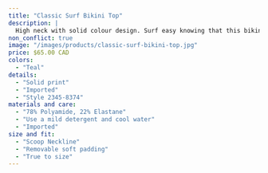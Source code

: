 ```yaml
---
title: "Classic Surf Bikini Top"
description: |
  High neck with solid colour design. Surf easy knowing that this bikini top is designed for sport wear, and can be work as an athletic top or bikini.
non_conflict: true
image: "/images/products/classic-surf-bikini-top.jpg"
price: $65.00 CAD
colors:
  - "Teal"
details:
  - "Solid print"
  - "Imported"
  - "Style 2345-8374"
materials and care:
  - "78% Polyamide, 22% Elastane"
  - "Use a mild detergent and cool water"
  - "Imported"
size and fit:
  - "Scoop Neckline"
  - "Removable soft padding"
  - "True to size"
---
```

